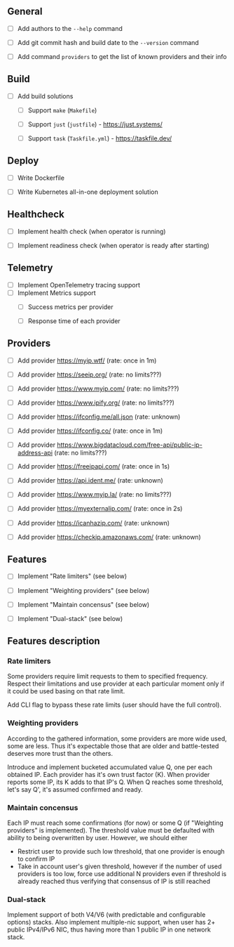 ## General

- [ ] Add authors to the `--help` command
- [ ] Add git commit hash and build date to the `--version` command
- [ ] Add command `providers` to get the list of known providers and their info


## Build

- [ ] Add build solutions
  - [ ] Support `make` (`Makefile`)
  - [ ] Support `just` (`justfile`) - https://just.systems/
  - [ ] Support `task` (`Taskfile.yml`) - https://taskfile.dev/


## Deploy

- [ ] Write Dockerfile
- [ ] Write Kubernetes all-in-one deployment solution


## Healthcheck

- [ ] Implement health check (when operator is running)
- [ ] Implement readiness check (when operator is ready after starting)


## Telemetry

- [ ] Implement OpenTelemetry tracing support
- [ ] Implement Metrics support
  - [ ] Success metrics per provider
  - [ ] Response time of each provider


## Providers

- [ ] Add provider https://myip.wtf/ (rate: once in 1m)
- [ ] Add provider https://seeip.org/ (rate: no limits???)
- [ ] Add provider https://www.myip.com/ (rate: no limits???)
- [ ] Add provider https://www.ipify.org/ (rate: no limits???)
- [ ] Add provider https://ifconfig.me/all.json (rate: unknown)
- [ ] Add provider https://ifconfig.co/ (rate: once in 1m)
- [ ] Add provider https://www.bigdatacloud.com/free-api/public-ip-address-api (rate: no limits???)
- [ ] Add provider https://freeipapi.com/ (rate: once in 1s)
- [ ] Add provider https://api.ident.me/ (rate: unknown)
- [ ] Add provider https://www.myip.la/ (rate: no limits???)
- [ ] Add provider https://myexternalip.com/ (rate: once in 2s)
- [ ] Add provider https://icanhazip.com/ (rate: unknown)
- [ ] Add provider https://checkip.amazonaws.com/ (rate: unknown)


## Features

- [ ] Implement "Rate limiters" (see below)
- [ ] Implement "Weighting providers" (see below)
- [ ] Implement "Maintain concensus" (see below)
- [ ] Implement "Dual-stack" (see below)


## Features description

### Rate limiters

Some providers require limit requests to them to specified frequency.
Respect their limitations and use provider at each particular moment only
if it could be used basing on that rate limit.

Add CLI flag to bypass these rate limits (user should have the full control).

### Weighting providers

According to the gathered information, some providers are more wide used,
some are less. Thus it's expectable those that are older and battle-tested
deserves more trust than the others.

Introduce and implement bucketed accumulated value Q, one per each obtained IP.
Each provider has it's own trust factor (K). When provider reports some IP,
its K adds to that IP's Q. 
When Q reaches some threshold, let's say Q', it's assumed confirmed and ready.

### Maintain concensus

Each IP must reach some confirmations (for now) or some Q (if "Weighting providers" is implemented).
The threshold value must be defaulted with ability to being overwritten by user.
However, we should either
- Restrict user to provide such low threshold, 
  that one provider is enough to confirm IP
- Take in account user's given threshold, however if the number of used providers is too low,
  force use additional N providers even if threshold is already reached
  thus verifying that consensus of IP is still reached
  
### Dual-stack

Implement support of both V4/V6 (with predictable and configurable options) stacks.
Also implement multiple-nic support, when user has 2+ public IPv4/IPv6 NIC,
thus having more than 1 public IP in one network stack.
